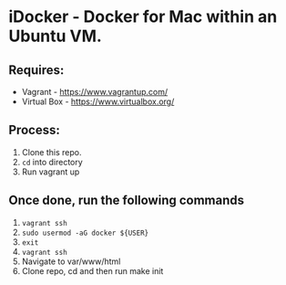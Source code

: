 # iDocker - Docker for Mac within an Ubuntu VM.

## Requires:
* Vagrant - https://www.vagrantup.com/
* Virtual Box - https://www.virtualbox.org/

## Process:
1. Clone this repo. 
2. `cd` into directory
3. Run vagrant up

## Once done, run the following commands
1. `vagrant ssh`
2. `sudo usermod -aG docker ${USER}`
3. `exit`
4. `vagrant ssh`
5. Navigate to var/www/html
6. Clone repo, cd and then run make init


